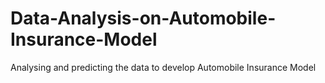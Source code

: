 # Data-Analysis-on-Automobile-Insurance-Model
Analysing and predicting the data to develop Automobile Insurance Model
